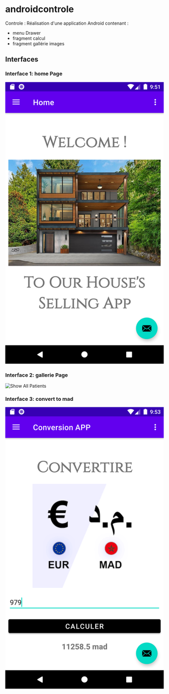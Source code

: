 # androidcontrole


Controle : Réalisation d'une application Android contenant :
- menu Drawer
- fragment calcul
- fragment gallérie images 

## Interfaces

### Interface 1: home Page


![Login Page](/home.png)

### Interface 2: gallerie Page


![Show All Patients](/gallerie.png)

### Interface 3: convert to mad 


![Show All Patients](/convert.png)
